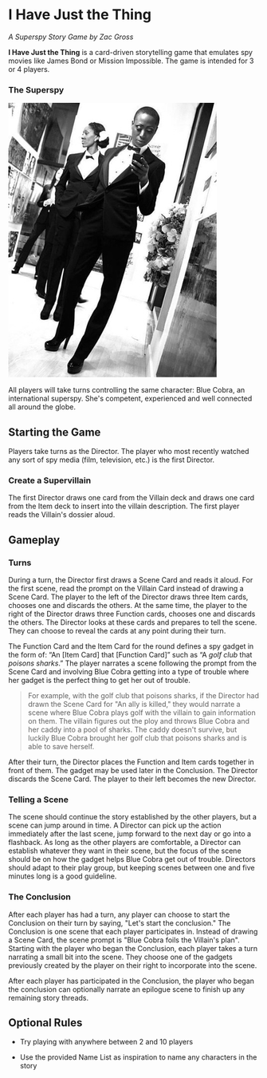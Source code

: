 # I Have Just the Thing

*A Superspy Story Game by Zac Gross*

**I Have Just the Thing** is a card-driven storytelling game that emulates spy movies like James Bond or Mission Impossible. The game is intended for 3 or 4 players.

### The Superspy

![SuperSpy](..\PrototypeArt\SuperSpyTemp.jpg)


All players will take turns controlling the same character: Blue Cobra, an international superspy. She's competent, experienced and well connected all around the globe.

## Starting the Game

Players take turns as the Director. The player who most recently watched any sort of spy media (film, television, etc.) is the first Director.

### Create a Supervillain

The first Director draws one card from the Villain deck and draws one card from the Item deck to insert into the villain description. The first player reads the Villain's dossier aloud.

## Gameplay

### Turns

During a turn, the Director first draws a Scene Card and reads it aloud. For the first scene, read the prompt on the Villain Card instead of drawing a Scene Card. The player to the left of the Director draws three Item cards, chooses one and discards the others. At the same time, the player to the right of the Director draws three Function cards, chooses one and discards the others. The Director looks at these cards and prepares to tell the scene. They can choose to reveal the cards at any point during their turn.

The Function Card and the Item Card for the round defines a spy gadget in the form of: “An [Item Card] that [Function Card]” such as “A *golf club* that *poisons sharks*.” The player narrates a scene following the prompt from the Scene Card and involving Blue Cobra getting into a type of trouble where her gadget is the perfect thing to get her out of trouble.

> For example, with the golf club that poisons sharks, if the Director had drawn the Scene Card for "An ally is killed," they would narrate a scene where Blue Cobra plays golf with the villain to gain information on them. The villain figures out the ploy and throws Blue Cobra and her caddy into a pool of sharks. The caddy doesn't survive, but luckily Blue Cobra brought her golf club that poisons sharks and is able to save herself.

After their turn, the Director places the Function and Item cards together in front of them. The gadget may be used later in the Conclusion. The Director discards the Scene Card. The player to their left becomes the new Director.

### Telling a Scene

The scene should continue the story established by the other players, but a scene can jump around in time. A Director can pick up the action immediately after the last scene, jump forward to the next day or go into a flashback. As long as the other players are comfortable, a Director can establish whatever they want in their scene, but the focus of the scene should be on how the gadget helps Blue Cobra get out of trouble. Directors should adapt to their play group, but keeping scenes between one and five minutes long is a good guideline. 

### The Conclusion

After each player has had a turn, any player can choose to start the Conclusion on their turn by saying, "Let's start the conclusion." The Conclusion is one scene that each player participates in. Instead of drawing a Scene Card, the scene prompt is "Blue Cobra foils the Villain's plan". Starting with the player who began the Conclusion, each player takes a turn narrating a small bit into the scene. They choose one of the gadgets previously created by the player on their right to incorporate into the scene.

After each player has participated in the Conclusion, the player who began the conclusion can optionally narrate an epilogue scene to finish up any remaining story threads. 

## Optional Rules

 * Try playing with anywhere between 2 and 10 players

 * Use the provided Name List as inspiration to name any characters in the story